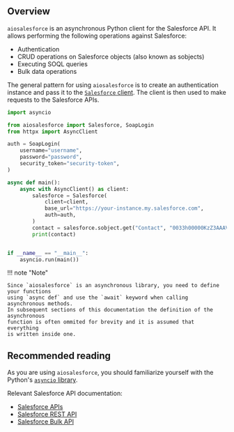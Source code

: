 ## Overview

`aiosalesforce` is an asynchronous Python client for the Salesforce API. It allows
performing the following operations against Salesforce:

- Authentication
- CRUD operations on Salesforce objects (also known as sobjects)
- Executing SOQL queries
- Bulk data operations

The general pattern for using `aiosalesforce` is to create an authentication
instance and pass it to the [`Salesforce` client](../documentation/client.md).
The client is then used to make requests to the Salesforce APIs.

```python
import asyncio

from aiosalesforce import Salesforce, SoapLogin
from httpx import AsyncClient

auth = SoapLogin(
    username="username",
    password="password",
    security_token="security-token",
)

async def main():
    async with AsyncClient() as client:
        salesforce = Salesforce(
            client=client,
            base_url="https://your-instance.my.salesforce.com",
            auth=auth,
        )
        contact = salesforce.sobject.get("Contact", "0033h00000KzZ3AAAV")
        print(contact)


if __name__ == "__main__":
    asyncio.run(main())
```

!!! note "Note"

    Since `aiosalesforce` is an asynchronous library, you need to define your functions
    using `async def` and use the `await` keyword when calling asynchronous methods.
    In subsequent sections of this documentation the definition of the asynchronous
    function is often ommited for brevity and it is assumed that everything
    is written inside one.

## Recommended reading

As you are using `aiosalesforce`, you should familiarize yourself with the
Python's [`asyncio` library](https://docs.python.org/3/library/asyncio.html).

Relevant Salesforce API documentation:

- [Salesforce APIs](https://developer.salesforce.com/developer-centers/integration-apis)
- [Salesforce REST API](https://developer.salesforce.com/docs/atlas.en-us.api_rest.meta/api_rest/intro_rest.htm)
- [Salesforce Bulk API](https://developer.salesforce.com/docs/atlas.en-us.api_asynch.meta/api_asynch/asynch_api_intro.htm)
